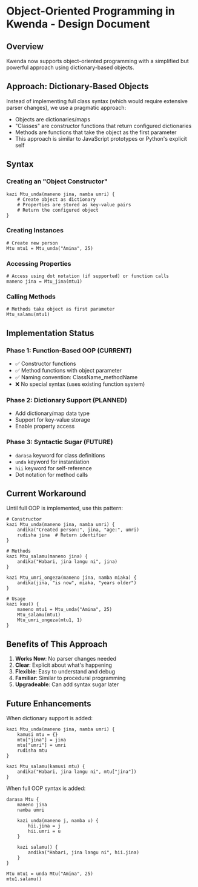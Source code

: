 # Object-Oriented Programming in Kwenda - Design Document

## Overview
Kwenda now supports object-oriented programming with a simplified but powerful approach using dictionary-based objects.

## Approach: Dictionary-Based Objects

Instead of implementing full class syntax (which would require extensive parser changes), we use a pragmatic approach:
- Objects are dictionaries/maps
- "Classes" are constructor functions that return configured dictionaries
- Methods are functions that take the object as the first parameter
- This approach is similar to JavaScript prototypes or Python's explicit self

## Syntax

### Creating an "Object Constructor"
```swahili
kazi Mtu_unda(maneno jina, namba umri) {
    # Create object as dictionary
    # Properties are stored as key-value pairs
    # Return the configured object
}
```

### Creating Instances
```swahili
# Create new person
Mtu mtu1 = Mtu_unda("Amina", 25)
```

### Accessing Properties
```swahili
# Access using dot notation (if supported) or function calls
maneno jina = Mtu_jina(mtu1)
```

### Calling Methods
```swahili
# Methods take object as first parameter
Mtu_salamu(mtu1)
```

## Implementation Status

### Phase 1: Function-Based OOP (CURRENT)
- ✅ Constructor functions
- ✅ Method functions with object parameter
- ✅ Naming convention: ClassName_methodName
- ❌ No special syntax (uses existing function system)

### Phase 2: Dictionary Support (PLANNED)
- Add dictionary/map data type
- Support for key-value storage
- Enable property access

### Phase 3: Syntactic Sugar (FUTURE)
- `darasa` keyword for class definitions
- `unda` keyword for instantiation
- `hii` keyword for self-reference
- Dot notation for method calls

## Current Workaround

Until full OOP is implemented, use this pattern:

```swahili
# Constructor
kazi Mtu_unda(maneno jina, namba umri) {
    andika("Created person:", jina, "age:", umri)
    rudisha jina  # Return identifier
}

# Methods
kazi Mtu_salamu(maneno jina) {
    andika("Habari, jina langu ni", jina)
}

kazi Mtu_umri_ongeza(maneno jina, namba miaka) {
    andika(jina, "is now", miaka, "years older")
}

# Usage
kazi kuu() {
    maneno mtu1 = Mtu_unda("Amina", 25)
    Mtu_salamu(mtu1)
    Mtu_umri_ongeza(mtu1, 1)
}
```

## Benefits of This Approach

1. **Works Now**: No parser changes needed
2. **Clear**: Explicit about what's happening
3. **Flexible**: Easy to understand and debug
4. **Familiar**: Similar to procedural programming
5. **Upgradeable**: Can add syntax sugar later

## Future Enhancements

When dictionary support is added:
```swahili
kazi Mtu_unda(maneno jina, namba umri) {
    kamusi mtu = {}
    mtu["jina"] = jina
    mtu["umri"] = umri
    rudisha mtu
}

kazi Mtu_salamu(kamusi mtu) {
    andika("Habari, jina langu ni", mtu["jina"])
}
```

When full OOP syntax is added:
```swahili
darasa Mtu {
    maneno jina
    namba umri
    
    kazi unda(maneno j, namba u) {
        hii.jina = j
        hii.umri = u
    }
    
    kazi salamu() {
        andika("Habari, jina langu ni", hii.jina)
    }
}

Mtu mtu1 = unda Mtu("Amina", 25)
mtu1.salamu()
```
